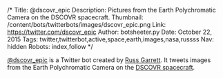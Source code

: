 /*
Title: @dscovr_epic
Description: Pictures from the Earth Polychromatic Camera on the DSCOVR spacecraft.
Thumbnail: /content/bots/twitterbots/images/dscovr_epic.png
Link: https://twitter.com/dscovr_epic
Author: botsheeter.py
Date: October 22, 2015
Tags: twitter,twitterbot,active,space,earth,images,nasa,russss
Nav: hidden
Robots: index,follow
*/

[@dscovr_epic](https://twitter.com/dscovr_epic) is a Twitter bot created by [Russ Garrett](https://twitter.com/russss). It tweets images from the Earth Polychromatic Camera on the [DSCOVR spacecraft](http://www.nesdis.noaa.gov/DSCOVR/).

